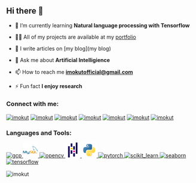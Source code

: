 ## Hi there 👋

<!--
**Imokutmfon/Imokutmfon** is a ✨ _special_ ✨ repository because its `README.md` (this file) appears on your GitHub profile.


<h1 align="center">Hi 👋, I'm Imokutmfon-abasi Udoh</h1>
<h3 align="center">Machine Learning Engineer </h3>

- 🔭 I’m currently contributing to open-source projects <!-- [Openvino](linkdh) -->

- 🌱 I’m currently learning **Natural language processing with Tensorflow**

- 👨‍💻 All of my projects are available at my [portfolio](https://imokutmfon.github.io/portfolio.html)

- 📝 I write articles on [my blog](my blog)

- 💬 Ask me about **Artificial Intelligience**

- 📫 How to reach me **imokutofficial@gmail.com**

- ⚡ Fun fact **I enjoy research**

<h3 align="left">Connect with me:</h3>
<p align="left">
<a href="https://twitter.com/ImokutUdoh" target="blank"><img align="center" src="https://raw.githubusercontent.com/rahuldkjain/github-profile-readme-generator/master/src/images/icons/Social/twitter.svg" alt="imokut" height="30" width="40" /></a>
<a href="https://linkedin.com/in/imokut" target="blank"><img align="center" src="https://raw.githubusercontent.com/rahuldkjain/github-profile-readme-generator/master/src/images/icons/Social/linked-in-alt.svg" alt="imokut" height="30" width="40" /></a>
<a href="https://stackoverflow.com/users/imokut" target="blank"><img align="center" src="https://raw.githubusercontent.com/rahuldkjain/github-profile-readme-generator/master/src/images/icons/Social/stack-overflow.svg" alt="imokut" height="30" width="40" /></a>
<a href="https://kaggle.com/imokut" target="blank"><img align="center" src="https://raw.githubusercontent.com/rahuldkjain/github-profile-readme-generator/master/src/images/icons/Social/kaggle.svg" alt="imokut" height="30" width="40" /></a>
<a href="https://medium.com/imokut" target="blank"><img align="center" src="https://raw.githubusercontent.com/rahuldkjain/github-profile-readme-generator/master/src/images/icons/Social/medium.svg" alt="imokut" height="30" width="40" /></a>
<a href="https://www.hackerrank.com/imokut" target="blank"><img align="center" src="https://raw.githubusercontent.com/rahuldkjain/github-profile-readme-generator/master/src/images/icons/Social/hackerrank.svg" alt="imokut" height="30" width="40" /></a>
<a href="https://www.leetcode.com/imokut" target="blank"><img align="center" src="https://raw.githubusercontent.com/rahuldkjain/github-profile-readme-generator/master/src/images/icons/Social/leet-code.svg" alt="imokut" height="30" width="40" /></a>
</p>

<h3 align="left">Languages and Tools:</h3>
<p align="left"> <a href="https://cloud.google.com" target="_blank" rel="noreferrer"> <img src="https://www.vectorlogo.zone/logos/google_cloud/google_cloud-icon.svg" alt="gcp" width="40" height="40"/> </a> <a href="https://www.mysql.com/" target="_blank" rel="noreferrer"> <img src="https://raw.githubusercontent.com/devicons/devicon/master/icons/mysql/mysql-original-wordmark.svg" alt="mysql" width="40" height="40"/> </a> <a href="https://opencv.org/" target="_blank" rel="noreferrer"> <img src="https://www.vectorlogo.zone/logos/opencv/opencv-icon.svg" alt="opencv" width="40" height="40"/> </a> <a href="https://pandas.pydata.org/" target="_blank" rel="noreferrer"> <img src="https://raw.githubusercontent.com/devicons/devicon/2ae2a900d2f041da66e950e4d48052658d850630/icons/pandas/pandas-original.svg" alt="pandas" width="40" height="40"/> </a> <a href="https://www.python.org" target="_blank" rel="noreferrer"> <img src="https://raw.githubusercontent.com/devicons/devicon/master/icons/python/python-original.svg" alt="python" width="40" height="40"/> </a> <a href="https://pytorch.org/" target="_blank" rel="noreferrer"> <img src="https://www.vectorlogo.zone/logos/pytorch/pytorch-icon.svg" alt="pytorch" width="40" height="40"/> </a> <a href="https://scikit-learn.org/" target="_blank" rel="noreferrer"> <img src="https://upload.wikimedia.org/wikipedia/commons/0/05/Scikit_learn_logo_small.svg" alt="scikit_learn" width="40" height="40"/> </a> <a href="https://seaborn.pydata.org/" target="_blank" rel="noreferrer"> <img src="https://seaborn.pydata.org/_images/logo-mark-lightbg.svg" alt="seaborn" width="40" height="40"/> </a> <a href="https://www.tensorflow.org" target="_blank" rel="noreferrer"> <img src="https://www.vectorlogo.zone/logos/tensorflow/tensorflow-icon.svg" alt="tensorflow" width="40" height="40"/> </a> </p>

<p><img align="center" src="https://github-readme-stats.vercel.app/api/top-langs?username=imokut&show_icons=true&locale=en&layout=compact" alt="imokut" /></p>
